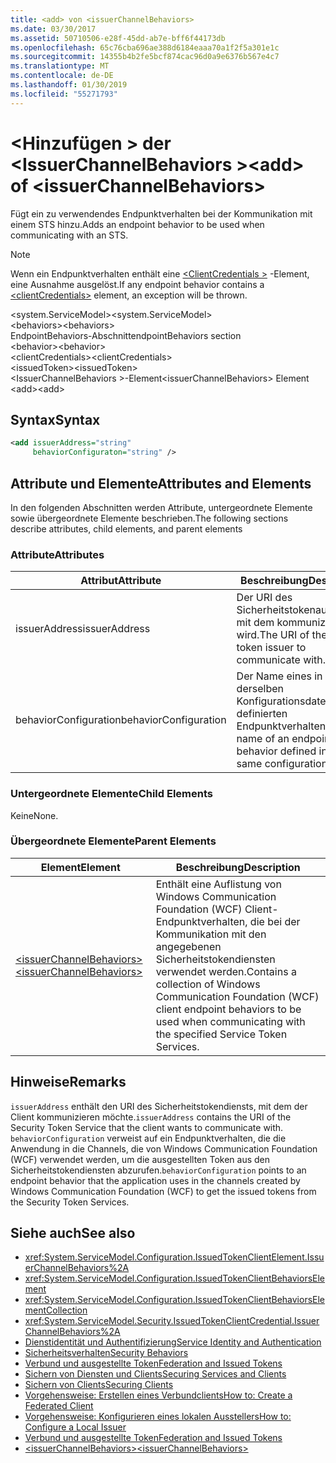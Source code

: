 ```yaml
---
title: <add> von <issuerChannelBehaviors>
ms.date: 03/30/2017
ms.assetid: 50710506-e28f-45dd-ab7e-bff6f44173db
ms.openlocfilehash: 65c76cba696ae388d6184eaaa70a1f2f5a301e1c
ms.sourcegitcommit: 14355b4b2fe5bcf874cac96d0a9e6376b567e4c7
ms.translationtype: MT
ms.contentlocale: de-DE
ms.lasthandoff: 01/30/2019
ms.locfileid: "55271793"
---
```

# <a name="add-of-issuerchannelbehaviors"></a><span data-ttu-id="f55e1-102">\<Hinzufügen > der \<IssuerChannelBehaviors ></span><span class="sxs-lookup"><span data-stu-id="f55e1-102">\<add> of \<issuerChannelBehaviors></span></span>
<span data-ttu-id="f55e1-103">Fügt ein zu verwendendes Endpunktverhalten bei der Kommunikation mit einem STS hinzu.</span><span class="sxs-lookup"><span data-stu-id="f55e1-103">Adds an endpoint behavior to be used when communicating with an STS.</span></span>  
  
> [!NOTE]
>  <span data-ttu-id="f55e1-104">Wenn ein Endpunktverhalten enthält eine [ \<ClientCredentials >](../../../../../docs/framework/configure-apps/file-schema/wcf/clientcredentials.md) -Element, eine Ausnahme ausgelöst.</span><span class="sxs-lookup"><span data-stu-id="f55e1-104">If any endpoint behavior contains a [\<clientCredentials>](../../../../../docs/framework/configure-apps/file-schema/wcf/clientcredentials.md) element, an exception will be thrown.</span></span>  
  
 <span data-ttu-id="f55e1-105">\<system.ServiceModel></span><span class="sxs-lookup"><span data-stu-id="f55e1-105">\<system.ServiceModel></span></span>  
<span data-ttu-id="f55e1-106">\<behaviors></span><span class="sxs-lookup"><span data-stu-id="f55e1-106">\<behaviors></span></span>  
<span data-ttu-id="f55e1-107">EndpointBehaviors-Abschnitt</span><span class="sxs-lookup"><span data-stu-id="f55e1-107">endpointBehaviors section</span></span>  
<span data-ttu-id="f55e1-108">\<behavior></span><span class="sxs-lookup"><span data-stu-id="f55e1-108">\<behavior></span></span>  
<span data-ttu-id="f55e1-109">\<clientCredentials></span><span class="sxs-lookup"><span data-stu-id="f55e1-109">\<clientCredentials></span></span>  
<span data-ttu-id="f55e1-110">\<issuedToken></span><span class="sxs-lookup"><span data-stu-id="f55e1-110">\<issuedToken></span></span>  
<span data-ttu-id="f55e1-111">\<IssuerChannelBehaviors >-Element</span><span class="sxs-lookup"><span data-stu-id="f55e1-111">\<issuerChannelBehaviors> Element</span></span>  
<span data-ttu-id="f55e1-112">\<add></span><span class="sxs-lookup"><span data-stu-id="f55e1-112">\<add></span></span>  
  
## <a name="syntax"></a><span data-ttu-id="f55e1-113">Syntax</span><span class="sxs-lookup"><span data-stu-id="f55e1-113">Syntax</span></span>  
  
```xml  
<add issuerAddress="string"
     behaviorConfiguraton="string" />
```  
  
## <a name="attributes-and-elements"></a><span data-ttu-id="f55e1-114">Attribute und Elemente</span><span class="sxs-lookup"><span data-stu-id="f55e1-114">Attributes and Elements</span></span>  
 <span data-ttu-id="f55e1-115">In den folgenden Abschnitten werden Attribute, untergeordnete Elemente sowie übergeordnete Elemente beschrieben.</span><span class="sxs-lookup"><span data-stu-id="f55e1-115">The following sections describe attributes, child elements, and parent elements</span></span>  
  
### <a name="attributes"></a><span data-ttu-id="f55e1-116">Attribute</span><span class="sxs-lookup"><span data-stu-id="f55e1-116">Attributes</span></span>  
  
|<span data-ttu-id="f55e1-117">Attribut</span><span class="sxs-lookup"><span data-stu-id="f55e1-117">Attribute</span></span>|<span data-ttu-id="f55e1-118">Beschreibung</span><span class="sxs-lookup"><span data-stu-id="f55e1-118">Description</span></span>|  
|---------------|-----------------|  
|<span data-ttu-id="f55e1-119">issuerAddress</span><span class="sxs-lookup"><span data-stu-id="f55e1-119">issuerAddress</span></span>|<span data-ttu-id="f55e1-120">Der URI des Sicherheitstokenausstellers, mit dem kommuniziert wird.</span><span class="sxs-lookup"><span data-stu-id="f55e1-120">The URI of the security token issuer to communicate with.</span></span>|  
|<span data-ttu-id="f55e1-121">behaviorConfiguration</span><span class="sxs-lookup"><span data-stu-id="f55e1-121">behaviorConfiguration</span></span>|<span data-ttu-id="f55e1-122">Der Name eines in derselben Konfigurationsdatei definierten Endpunktverhaltens.</span><span class="sxs-lookup"><span data-stu-id="f55e1-122">The name of an endpoint behavior defined in the same configuration file.</span></span>|  
  
### <a name="child-elements"></a><span data-ttu-id="f55e1-123">Untergeordnete Elemente</span><span class="sxs-lookup"><span data-stu-id="f55e1-123">Child Elements</span></span>  
 <span data-ttu-id="f55e1-124">Keine</span><span class="sxs-lookup"><span data-stu-id="f55e1-124">None.</span></span>  
  
### <a name="parent-elements"></a><span data-ttu-id="f55e1-125">Übergeordnete Elemente</span><span class="sxs-lookup"><span data-stu-id="f55e1-125">Parent Elements</span></span>  
  
|<span data-ttu-id="f55e1-126">Element</span><span class="sxs-lookup"><span data-stu-id="f55e1-126">Element</span></span>|<span data-ttu-id="f55e1-127">Beschreibung</span><span class="sxs-lookup"><span data-stu-id="f55e1-127">Description</span></span>|  
|-------------|-----------------|  
|[<span data-ttu-id="f55e1-128">\<issuerChannelBehaviors></span><span class="sxs-lookup"><span data-stu-id="f55e1-128">\<issuerChannelBehaviors></span></span>](../../../../../docs/framework/configure-apps/file-schema/wcf/issuerchannelbehaviors-element.md)|<span data-ttu-id="f55e1-129">Enthält eine Auflistung von Windows Communication Foundation (WCF) Client-Endpunktverhalten, die bei der Kommunikation mit den angegebenen Sicherheitstokendiensten verwendet werden.</span><span class="sxs-lookup"><span data-stu-id="f55e1-129">Contains a collection of Windows Communication Foundation (WCF) client endpoint behaviors to be used when communicating with the specified Service Token Services.</span></span>|  
  
## <a name="remarks"></a><span data-ttu-id="f55e1-130">Hinweise</span><span class="sxs-lookup"><span data-stu-id="f55e1-130">Remarks</span></span>  
 <span data-ttu-id="f55e1-131">`issuerAddress` enthält den URI des Sicherheitstokendiensts, mit dem der Client kommunizieren möchte.</span><span class="sxs-lookup"><span data-stu-id="f55e1-131">`issuerAddress` contains the URI of the Security Token Service that the client wants to communicate with.</span></span> <span data-ttu-id="f55e1-132">`behaviorConfiguration` verweist auf ein Endpunktverhalten, die die Anwendung in die Channels, die von Windows Communication Foundation (WCF) verwendet werden, um die ausgestellten Token aus den Sicherheitstokendiensten abzurufen.</span><span class="sxs-lookup"><span data-stu-id="f55e1-132">`behaviorConfiguration` points to an endpoint behavior that the application uses in the channels created by Windows Communication Foundation (WCF) to get the issued tokens from the Security Token Services.</span></span>  
  
## <a name="see-also"></a><span data-ttu-id="f55e1-133">Siehe auch</span><span class="sxs-lookup"><span data-stu-id="f55e1-133">See also</span></span>
- <xref:System.ServiceModel.Configuration.IssuedTokenClientElement.IssuerChannelBehaviors%2A>
- <xref:System.ServiceModel.Configuration.IssuedTokenClientBehaviorsElement>
- <xref:System.ServiceModel.Configuration.IssuedTokenClientBehaviorsElementCollection>
- <xref:System.ServiceModel.Security.IssuedTokenClientCredential.IssuerChannelBehaviors%2A>
- [<span data-ttu-id="f55e1-134">Dienstidentität und Authentifizierung</span><span class="sxs-lookup"><span data-stu-id="f55e1-134">Service Identity and Authentication</span></span>](../../../../../docs/framework/wcf/feature-details/service-identity-and-authentication.md)
- [<span data-ttu-id="f55e1-135">Sicherheitsverhalten</span><span class="sxs-lookup"><span data-stu-id="f55e1-135">Security Behaviors</span></span>](../../../../../docs/framework/wcf/feature-details/security-behaviors-in-wcf.md)
- [<span data-ttu-id="f55e1-136">Verbund und ausgestellte Token</span><span class="sxs-lookup"><span data-stu-id="f55e1-136">Federation and Issued Tokens</span></span>](../../../../../docs/framework/wcf/feature-details/federation-and-issued-tokens.md)
- [<span data-ttu-id="f55e1-137">Sichern von Diensten und Clients</span><span class="sxs-lookup"><span data-stu-id="f55e1-137">Securing Services and Clients</span></span>](../../../../../docs/framework/wcf/feature-details/securing-services-and-clients.md)
- [<span data-ttu-id="f55e1-138">Sichern von Clients</span><span class="sxs-lookup"><span data-stu-id="f55e1-138">Securing Clients</span></span>](../../../../../docs/framework/wcf/securing-clients.md)
- [<span data-ttu-id="f55e1-139">Vorgehensweise: Erstellen eines Verbundclients</span><span class="sxs-lookup"><span data-stu-id="f55e1-139">How to: Create a Federated Client</span></span>](../../../../../docs/framework/wcf/feature-details/how-to-create-a-federated-client.md)
- [<span data-ttu-id="f55e1-140">Vorgehensweise: Konfigurieren eines lokalen Ausstellers</span><span class="sxs-lookup"><span data-stu-id="f55e1-140">How to: Configure a Local Issuer</span></span>](../../../../../docs/framework/wcf/feature-details/how-to-configure-a-local-issuer.md)
- [<span data-ttu-id="f55e1-141">Verbund und ausgestellte Token</span><span class="sxs-lookup"><span data-stu-id="f55e1-141">Federation and Issued Tokens</span></span>](../../../../../docs/framework/wcf/feature-details/federation-and-issued-tokens.md)
- [<span data-ttu-id="f55e1-142">\<issuerChannelBehaviors></span><span class="sxs-lookup"><span data-stu-id="f55e1-142">\<issuerChannelBehaviors></span></span>](../../../../../docs/framework/configure-apps/file-schema/wcf/issuerchannelbehaviors-element.md)
